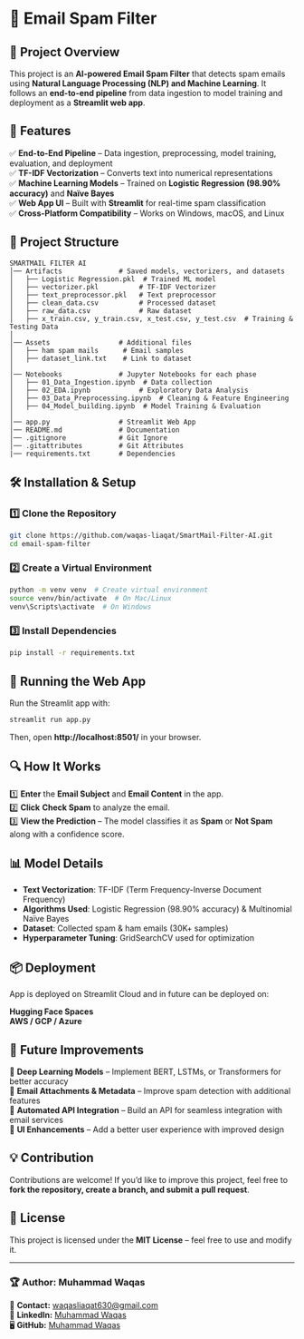 # 📩 Email Spam Filter

## 📝 Project Overview
This project is an **AI-powered Email Spam Filter** that detects spam emails using **Natural Language Processing (NLP) and Machine Learning**. It follows an **end-to-end pipeline** from data ingestion to model training and deployment as a **Streamlit web app**.

## 🎯 Features
✅ **End-to-End Pipeline** – Data ingestion, preprocessing, model training, evaluation, and deployment  
✅ **TF-IDF Vectorization** – Converts text into numerical representations  
✅ **Machine Learning Models** – Trained on **Logistic Regression (98.90% accuracy)** and **Naïve Bayes**  
✅ **Web App UI** – Built with **Streamlit** for real-time spam classification  
✅ **Cross-Platform Compatibility** – Works on Windows, macOS, and Linux  

## 📂 Project Structure
```
SMARTMAIL FILTER AI
│── Artifacts              # Saved models, vectorizers, and datasets
│   ├── Logistic Regression.pkl  # Trained ML model
│   ├── vectorizer.pkl          # TF-IDF Vectorizer
│   ├── text_preprocessor.pkl   # Text preprocessor
│   ├── clean_data.csv          # Processed dataset
│   ├── raw_data.csv            # Raw dataset
│   ├── x_train.csv, y_train.csv, x_test.csv, y_test.csv  # Training & Testing Data
│
│── Assets                 # Additional files
│   ├── ham spam mails      # Email samples
│   ├── dataset_link.txt    # Link to dataset
│
│── Notebooks              # Jupyter Notebooks for each phase
│   ├── 01_Data_Ingestion.ipynb  # Data collection
│   ├── 02_EDA.ipynb            # Exploratory Data Analysis
│   ├── 03_Data_Preprocessing.ipynb  # Cleaning & Feature Engineering
│   ├── 04_Model_building.ipynb  # Model Training & Evaluation
│
│── app.py                 # Streamlit Web App
│── README.md              # Documentation
│── .gitignore             # Git Ignore
│── .gitattributes         # Git Attributes
|── requirements.txt       # Dependencies
```

## 🛠 Installation & Setup

### 1️⃣ Clone the Repository
```bash
git clone https://github.com/waqas-liaqat/SmartMail-Filter-AI.git
cd email-spam-filter
```

### 2️⃣ Create a Virtual Environment
```bash
python -m venv venv  # Create virtual environment
source venv/bin/activate  # On Mac/Linux
venv\Scripts\activate  # On Windows
```

### 3️⃣ Install Dependencies
```bash
pip install -r requirements.txt
```

## 🚀 Running the Web App
Run the Streamlit app with:
```bash
streamlit run app.py
```
Then, open **http://localhost:8501/** in your browser.

## 🔍 How It Works
1️⃣ **Enter** the **Email Subject** and **Email Content** in the app.  
2️⃣ **Click** **Check Spam** to analyze the email.  
3️⃣ **View the Prediction** – The model classifies it as **Spam** or **Not Spam** along with a confidence score.  

## 📊 Model Details
- **Text Vectorization**: TF-IDF (Term Frequency-Inverse Document Frequency)
- **Algorithms Used**: Logistic Regression (98.90% accuracy) & Multinomial Naïve Bayes
- **Dataset**: Collected spam & ham emails (30K+ samples)
- **Hyperparameter Tuning**: GridSearchCV used for optimization

## 📦 Deployment
App is deployed on Streamlit Cloud and in future can be deployed on:

**Hugging Face Spaces**  
**AWS / GCP / Azure**   

## 🤖 Future Improvements
🔹 **Deep Learning Models** – Implement BERT, LSTMs, or Transformers for better accuracy  
🔹 **Email Attachments & Metadata** – Improve spam detection with additional features  
🔹 **Automated API Integration** – Build an API for seamless integration with email services  
🔹 **UI Enhancements** – Add a better user experience with improved design  

## 💡 Contribution
Contributions are welcome! If you’d like to improve this project, feel free to **fork the repository, create a branch, and submit a pull request**.  

## 📜 License
This project is licensed under the **MIT License** – feel free to use and modify it.  

---
### 🏆 Author: Muhammad Waqas
📧 **Contact:** waqasliaqat630@gmail.com  
🔗 **LinkedIn:** [Muhammad Waqas](https://www.linkedin.com/in/muhammad-waqas-liaqat/)  
🖥 **GitHub:** [Muhammad Waqas](https://github.com/waqas-liaqat)  

